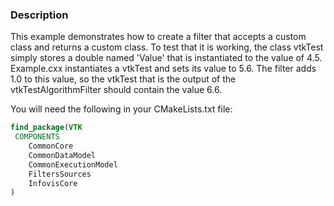 ### Description

This example demonstrates how to create a filter that accepts a custom class and returns a custom class. To test that it is working, the class vtkTest simply stores a double named 'Value' that is instantiated to the value of 4.5. Example.cxx instantiates a vtkTest and sets its value to 5.6. The filter adds 1.0 to this value, so the vtkTest that is the output of the vtkTestAlgorithmFilter should contain the value 6.6.

You will need the following in your CMakeLists.txt file:

```cmake
find_package(VTK
 COMPONENTS
    CommonCore
    CommonDataModel
    CommonExecutionModel
    FiltersSources
    InfovisCore
)
```
